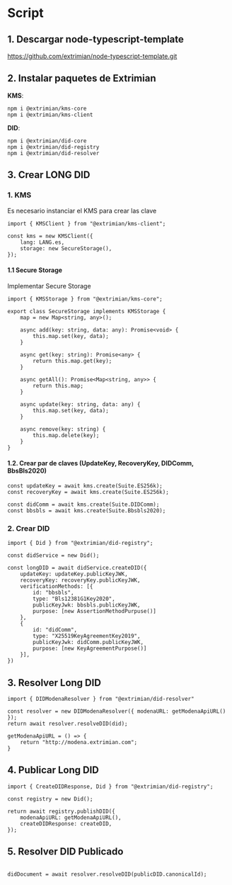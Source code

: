 # Script

## 1. Descargar node-typescript-template
https://github.com/extrimian/node-typescript-template.git

## 2. Instalar paquetes de Extrimian
**KMS**: 
```
npm i @extrimian/kms-core
npm i @extrimian/kms-client
```

**DID**:
```
npm i @extrimian/did-core
npm i @extrimian/did-registry
npm i @extrimian/did-resolver
```

## 3. Crear LONG DID

### 1. KMS
Es necesario instanciar el KMS para crear las clave

```
import { KMSClient } from "@extrimian/kms-client";

const kms = new KMSClient({
    lang: LANG.es,
    storage: new SecureStorage(),
});
```

#### 1.1 Secure Storage
Implementar Secure Storage
```
import { KMSStorage } from "@extrimian/kms-core";
```
```
export class SecureStorage implements KMSStorage {
    map = new Map<string, any>();

    async add(key: string, data: any): Promise<void> {
        this.map.set(key, data);
    }

    async get(key: string): Promise<any> {
        return this.map.get(key);
    }

    async getAll(): Promise<Map<string, any>> {
        return this.map;
    }

    async update(key: string, data: any) {
        this.map.set(key, data);
    }

    async remove(key: string) {
        this.map.delete(key);
    }
}
```
#### 1.2. Crear par de claves (UpdateKey, RecoveryKey, DIDComm, BbsBls2020)
```
const updateKey = await kms.create(Suite.ES256k);
const recoveryKey = await kms.create(Suite.ES256k);

const didComm = await kms.create(Suite.DIDComm);
const bbsbls = await kms.create(Suite.Bbsbls2020);
```

### 2. Crear DID
```
import { Did } from "@extrimian/did-registry";
```

```
const didService = new Did();

const longDID = await didService.createDID({
    updateKey: updateKey.publicKeyJWK,
    recoveryKey: recoveryKey.publicKeyJWK,
    verificationMethods: [{
        id: "bbsbls",
        type: "Bls12381G1Key2020",
        publicKeyJwk: bbsbls.publicKeyJWK,
        purpose: [new AssertionMethodPurpuse()]
    },
    {
        id: "didComm",
        type: "X25519KeyAgreementKey2019",
        publicKeyJwk: didComm.publicKeyJWK,
        purpose: [new KeyAgreementPurpose()]
    }],
})
```

## 3. Resolver Long DID
```
import { DIDModenaResolver } from "@extrimian/did-resolver"
```

```
const resolver = new DIDModenaResolver({ modenaURL: getModenaApiURL() });
return await resolver.resolveDID(did);
```

```
getModenaApiURL = () => {
    return "http://modena.extrimian.com";
}
```

## 4. Publicar Long DID
```
import { CreateDIDResponse, Did } from "@extrimian/did-registry";
```

```
const registry = new Did();

return await registry.publishDID({
    modenaApiURL: getModenaApiURL(),
    createDIDResponse: createDID,
});
```

## 5. Resolver DID Publicado
```
```

```
didDocument = await resolver.resolveDID(publicDID.canonicalId);
```

